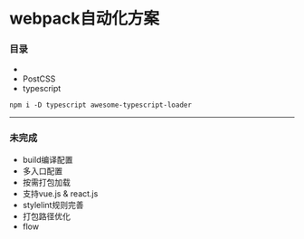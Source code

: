 # webpack自动化方案
### 目录
- 
- PostCSS
- typescript

`npm i -D typescript awesome-typescript-loader`

***
### 未完成
- build编译配置
- 多入口配置
- 按需打包加载
- 支持vue.js & react.js
- stylelint规则完善
- 打包路径优化
- flow